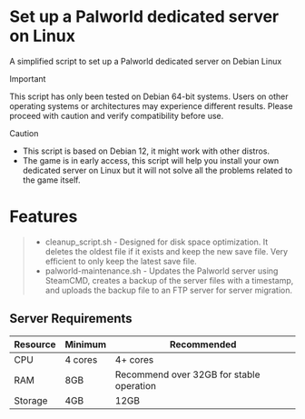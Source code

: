 # Set up a Palworld dedicated server on Linux
A simplified script to set up a Palworld dedicated server on Debian Linux

> [!IMPORTANT]
> This script has only been tested on Debian 64-bit systems. Users on other operating systems or architectures may experience different results. Please proceed with caution and verify compatibility before use.

> [!CAUTION]
> - This script is based on Debian 12, it might work with other distros.
> - The game is in early access, this script will help you install your own dedicated server on Linux but it will not solve all the problems related to the game itself.

# Features

> - cleanup_script.sh - Designed for disk space optimization. It deletes the oldest file if it exists and keep the new save file. Very efficient to only keep the latest save file.
> - palworld-maintenance.sh -  Updates the Palworld server using SteamCMD, creates a backup of the server files with a timestamp, and uploads the backup file to an FTP server for server migration.

## Server Requirements

| Resource | Minimum | Recommended                              |
|----------|---------|------------------------------------------|
| CPU      | 4 cores | 4+ cores                                 |
| RAM      | 8GB     | Recommend over 32GB for stable operation |
| Storage  | 4GB     | 12GB                                     |


